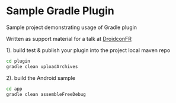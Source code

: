Sample Gradle Plugin
====================

Sample project demonstrating usage of Gradle plugin 

Written as support material for a talk at [DroidconFR](http://fr.droidcon.com/2014/)


1). build test & publish your plugin into the project local maven repo

```bash
cd plugin
gradle clean uploadArchives
```

2). build the Android sample 

```bash
cd app
gradle clean assembleFreeDebug
```




